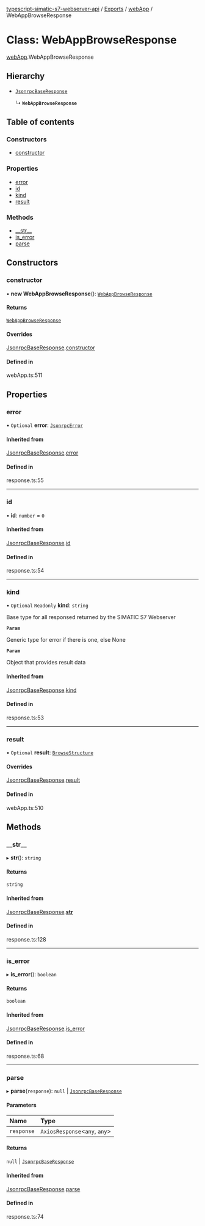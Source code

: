 [typescript-simatic-s7-webserver-api](../README.md) / [Exports](../modules.md) / [webApp](../modules/webApp.md) / WebAppBrowseResponse

# Class: WebAppBrowseResponse

[webApp](../modules/webApp.md).WebAppBrowseResponse

## Hierarchy

- [`JsonrpcBaseResponse`](response.JsonrpcBaseResponse.md)

  ↳ **`WebAppBrowseResponse`**

## Table of contents

### Constructors

- [constructor](webApp.WebAppBrowseResponse.md#constructor)

### Properties

- [error](webApp.WebAppBrowseResponse.md#error)
- [id](webApp.WebAppBrowseResponse.md#id)
- [kind](webApp.WebAppBrowseResponse.md#kind)
- [result](webApp.WebAppBrowseResponse.md#result)

### Methods

- [\_\_str\_\_](webApp.WebAppBrowseResponse.md#__str__)
- [is\_error](webApp.WebAppBrowseResponse.md#is_error)
- [parse](webApp.WebAppBrowseResponse.md#parse)

## Constructors

### constructor

• **new WebAppBrowseResponse**(): [`WebAppBrowseResponse`](webApp.WebAppBrowseResponse.md)

#### Returns

[`WebAppBrowseResponse`](webApp.WebAppBrowseResponse.md)

#### Overrides

[JsonrpcBaseResponse](response.JsonrpcBaseResponse.md).[constructor](response.JsonrpcBaseResponse.md#constructor)

#### Defined in

webApp.ts:511

## Properties

### error

• `Optional` **error**: [`JsonrpcError`](response.JsonrpcError.md)

#### Inherited from

[JsonrpcBaseResponse](response.JsonrpcBaseResponse.md).[error](response.JsonrpcBaseResponse.md#error)

#### Defined in

response.ts:55

___

### id

• **id**: `number` = `0`

#### Inherited from

[JsonrpcBaseResponse](response.JsonrpcBaseResponse.md).[id](response.JsonrpcBaseResponse.md#id)

#### Defined in

response.ts:54

___

### kind

• `Optional` `Readonly` **kind**: `string`

Base type for all responsed returned by the SIMATIC S7 Webserver

**`Param`**

Generic type for error if there is one, else None

**`Param`**

Object that provides result data

#### Inherited from

[JsonrpcBaseResponse](response.JsonrpcBaseResponse.md).[kind](response.JsonrpcBaseResponse.md#kind)

#### Defined in

response.ts:53

___

### result

• `Optional` **result**: [`BrowseStructure`](webApp.BrowseStructure.md)

#### Overrides

[JsonrpcBaseResponse](response.JsonrpcBaseResponse.md).[result](response.JsonrpcBaseResponse.md#result)

#### Defined in

webApp.ts:510

## Methods

### \_\_str\_\_

▸ **__str__**(): `string`

#### Returns

`string`

#### Inherited from

[JsonrpcBaseResponse](response.JsonrpcBaseResponse.md).[__str__](response.JsonrpcBaseResponse.md#__str__)

#### Defined in

response.ts:128

___

### is\_error

▸ **is_error**(): `boolean`

#### Returns

`boolean`

#### Inherited from

[JsonrpcBaseResponse](response.JsonrpcBaseResponse.md).[is_error](response.JsonrpcBaseResponse.md#is_error)

#### Defined in

response.ts:68

___

### parse

▸ **parse**(`response`): ``null`` \| [`JsonrpcBaseResponse`](response.JsonrpcBaseResponse.md)

#### Parameters

| Name | Type |
| :------ | :------ |
| `response` | `AxiosResponse`\<`any`, `any`\> |

#### Returns

``null`` \| [`JsonrpcBaseResponse`](response.JsonrpcBaseResponse.md)

#### Inherited from

[JsonrpcBaseResponse](response.JsonrpcBaseResponse.md).[parse](response.JsonrpcBaseResponse.md#parse)

#### Defined in

response.ts:74
